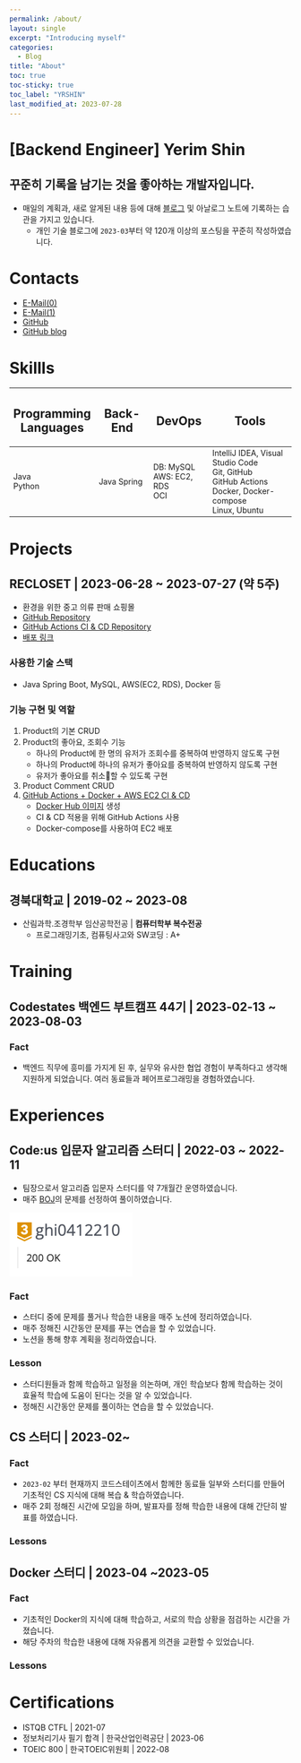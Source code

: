 ```yaml
---
permalink: /about/
layout: single
excerpt: "Introducing myself"
categories:
  - Blog
title: "About"
toc: true
toc-sticky: true
toc_label: "YRSHIN"
last_modified_at: 2023-07-28
---
```


# \[Backend Engineer] Yerim Shin

## 꾸준히 기록을 남기는 것을 좋아하는 개발자입니다.

- 매일의 계획과, 새로 알게된 내용 등에 대해 [블로그](https://yelm-212.github.io/categories/#plans-til) 및 아날로그 노트에 기록하는 습관을 가지고 있습니다.
	- 개인 기술 블로그에 `2023-03`부터 약 120개 이상의 포스팅을 꾸준히 작성하였습니다.

# Contacts

- [E-Mail(0)](yerimshin@yelm.digital)
- [E-Mail(1)](21yrshin@naver.com)
- [GitHub](https://github.com/yelm-212)
- [GitHub blog](https://yelm-212.github.io/)

# Skillls

| <h2>Programming <br> Languages</h2> | <h2> Back-End </h2> | <h2>DevOps</h2>                       | <h2>Tools</h2>                                                                                                         |
| ----------------------------------- | ------------------- | ------------------------------------- | ---------------------------------------------------------------------------------------------------------------------- |
| Java <br> Python                    | Java Spring         | DB: MySQL <br> AWS: EC2, RDS <br> OCI | IntelliJ IDEA, Visual Studio Code <br> Git, GitHub <br> GitHub Actions <br>  Docker, Docker-compose <br> Linux, Ubuntu |


# Projects

## RECLOSET \| 2023-06-28 ~ 2023-07-27 (약 5주)

- 환경을 위한 중고 의류 판매 쇼핑몰
- [GitHub Repository](https://github.com/codestates-seb/seb44_main_017/tree/main)
- [GitHub Actions CI & CD Repository](https://github.com/yelm-212/seb44_main_017_test)
- [배포 링크](http://recloset-bucket.s3-website.ap-northeast-2.amazonaws.com/)

### 사용한 기술 스택

- Java Spring Boot, MySQL, AWS(EC2, RDS), Docker 등

### 기능 구현 및 역할 

1. Product의 기본 CRUD
2. Product의 좋아요, 조회수 기능
	- 하나의 Product에 한 명의 유저가 조회수를 중복하여 반영하지 않도록 구현
	- 하나의 Product에 하나의 유저가 좋아요를 중복하여 반영하지 않도록 구현
	- 유저가 좋아요를 취소할 수 있도록 구현
3. Product Comment CRUD
4. [GitHub Actions + Docker + AWS EC2 CI & CD](https://yelm-212.github.io/docker_k8s/docker-ci-cd/)
	- [Docker Hub 이미지](https://hub.docker.com/repository/docker/21yrshin/seb44_main_017/general) 생성
	- CI & CD 적용을 위해 GitHub Actions 사용
	- Docker-compose를 사용하여 EC2 배포

# Educations

## 경북대학교 \| 2019-02 ~ 2023-08

- 산림과학.조경학부 임산공학전공 \| **컴퓨터학부 복수전공**
	- 프로그래밍기초, 컴퓨팅사고와 SW코딩 : A+

# Training

## Codestates 백엔드 부트캠프 44기 \| 2023-02-13 ~ 2023-08-03

### Fact
- 백엔드 직무에 흥미를 가지게 된 후, 실무와 유사한 협업 경험이 부족하다고 생각해 지원하게 되었습니다. 여러 동료들과 페어프로그래밍을 경험하였습니다.

# Experiences

## Code:us 입문자 알고리즘 스터디 \| 2022-03 ~ 2022-11

- 팀장으로서 알고리즘 입문자 스터디를 약 7개월간 운영하였습니다.
- 매주 [BOJ](https://www.acmicpc.net/user/ghi0412210)의 문제를 선정하여 풀이하였습니다.

<img src="/attatchments/boj-gold-3.png" style="max-width: 400px;" />

### Fact

- 스터디 중에 문제를 풀거나 학습한 내용을 매주 노션에 정리하였습니다.
- 매주 정해진 시간동안 문제를 푸는 연습을 할 수 있었습니다.
- 노션을 통해 향후 계획을 정리하였습니다.

### Lesson

- 스터디원들과 함께 학습하고 일정을 의논하며, 개인 학습보다 함께 학습하는 것이 효율적 학습에 도움이 된다는 것을 알 수 있었습니다.
- 정해진 시간동안 문제를 풀이하는 연습을 할 수 있었습니다.

## CS 스터디 \| 2023-02~

### Fact

- `2023-02` 부터 현재까지 코드스테이츠에서 함께한 동료들 일부와 스터디를 만들어 기초적인 CS 지식에 대해 복습 & 학습하였습니다.
- 매주 2회 정해진 시간에 모임을 하며, 발표자를 정해 학습한 내용에 대해 간단히 발표를 하였습니다.

### Lessons

## Docker 스터디 \| 2023-04 ~2023-05

### Fact
- 기초적인 Docker의 지식에 대해 학습하고, 서로의 학습 상황을 점검하는 시간을 가졌습니다.
- 해당 주차의 학습한 내용에 대해 자유롭게 의견을 교환할 수 있었습니다.

### Lessons

# Certifications

- ISTQB CTFL \| 2021-07
- 정보처리기사 필기 합격 \| 한국산업인력공단 \| 2023-06
- TOEIC 800 \| 한국TOEIC위원회 \| 2022-08